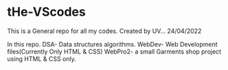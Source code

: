 # tHe-VScodes
This is a General repo for all my codes.    Created by UV... 24/04/2022

In this repo.
DSA- Data structures algorithms.
WebDev- Web Development files(Currently Only HTML & CSS)
WebPro2- a small Garments shop project using HTML & CSS only.
